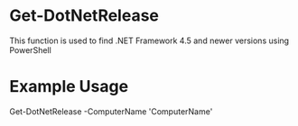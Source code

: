 # Get-DotNetRelease
This function is used to find .NET Framework 4.5 and newer versions using PowerShell
# Example Usage
Get-DotNetRelease -ComputerName 'ComputerName'
